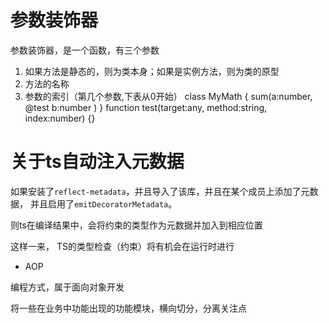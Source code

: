 # 参数装饰器
参数装饰器，是一个函数，有三个参数
1. 如果方法是静态的，则为类本身；如果是实例方法，则为类的原型
2. 方法的名称
3. 参数的索引（第几个参数,下表从0开始）
class MyMath {
    sum(a:number,
        @test
        b:number
        )
}
function test(target:any, method:string, index:number) {}


# 关于ts自动注入元数据

如果安装了```reflect-metadata```，并且导入了该库，并且在某个成员上添加了元数据，
并且启用了```emitDecoratorMetadata```。

则ts在编译结果中，会将约束的类型作为元数据并加入到相应位置

这样一来， TS的类型检查（约束）将有机会在运行时进行

- AOP

编程方式，属于面向对象开发

将一些在业务中功能出现的功能模块，横向切分，分离关注点




